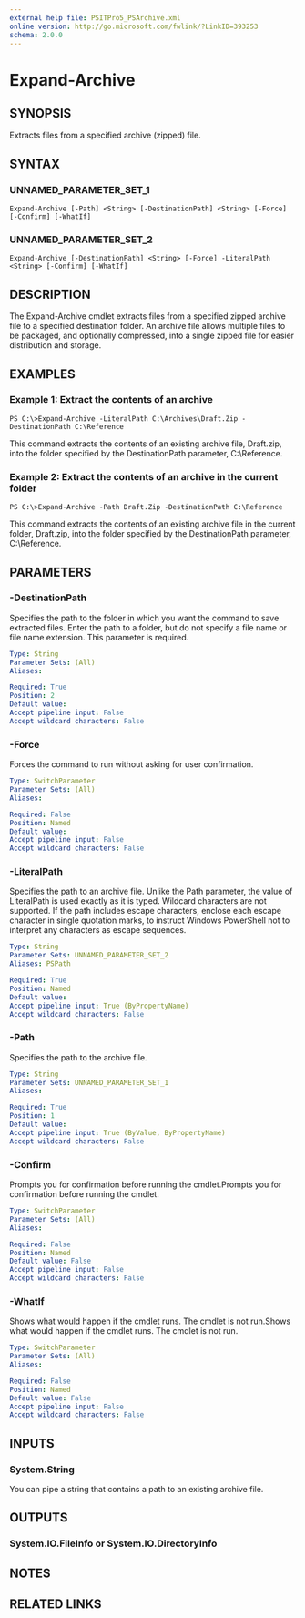 ```yaml
---
external help file: PSITPro5_PSArchive.xml
online version: http://go.microsoft.com/fwlink/?LinkID=393253
schema: 2.0.0
---
```


# Expand-Archive
## SYNOPSIS
Extracts files from a specified archive (zipped) file.

## SYNTAX

### UNNAMED_PARAMETER_SET_1
```
Expand-Archive [-Path] <String> [-DestinationPath] <String> [-Force] [-Confirm] [-WhatIf]
```

### UNNAMED_PARAMETER_SET_2
```
Expand-Archive [-DestinationPath] <String> [-Force] -LiteralPath <String> [-Confirm] [-WhatIf]
```

## DESCRIPTION
The Expand-Archive cmdlet extracts files from a specified zipped archive file to a specified destination folder.
An archive file allows multiple files to be packaged, and optionally compressed, into a single zipped file for easier distribution and storage.

## EXAMPLES

### Example 1: Extract the contents of an archive
```
PS C:\>Expand-Archive -LiteralPath C:\Archives\Draft.Zip -DestinationPath C:\Reference
```

This command extracts the contents of an existing archive file, Draft.zip, into the folder specified by the DestinationPath parameter, C:\Reference.

### Example 2: Extract the contents of an archive in the current folder
```
PS C:\>Expand-Archive -Path Draft.Zip -DestinationPath C:\Reference
```

This command extracts the contents of an existing archive file in the current folder, Draft.zip, into the folder specified by the DestinationPath parameter, C:\Reference.

## PARAMETERS

### -DestinationPath
Specifies the path to the folder in which you want the command to save extracted files.
Enter the path to a folder, but do not specify a file name or file name extension.
This parameter is required.

```yaml
Type: String
Parameter Sets: (All)
Aliases: 

Required: True
Position: 2
Default value: 
Accept pipeline input: False
Accept wildcard characters: False
```

### -Force
Forces the command to run without asking for user confirmation.

```yaml
Type: SwitchParameter
Parameter Sets: (All)
Aliases: 

Required: False
Position: Named
Default value: 
Accept pipeline input: False
Accept wildcard characters: False
```

### -LiteralPath
Specifies the path to an archive file.
Unlike the Path parameter, the value of LiteralPath is used exactly as it is typed.
Wildcard characters are not supported.
If the path includes escape characters, enclose each escape character in single quotation marks, to instruct Windows PowerShell not to interpret any characters as escape sequences.

```yaml
Type: String
Parameter Sets: UNNAMED_PARAMETER_SET_2
Aliases: PSPath

Required: True
Position: Named
Default value: 
Accept pipeline input: True (ByPropertyName)
Accept wildcard characters: False
```

### -Path
Specifies the path to the archive file.

```yaml
Type: String
Parameter Sets: UNNAMED_PARAMETER_SET_1
Aliases: 

Required: True
Position: 1
Default value: 
Accept pipeline input: True (ByValue, ByPropertyName)
Accept wildcard characters: False
```

### -Confirm
Prompts you for confirmation before running the cmdlet.Prompts you for confirmation before running the cmdlet.

```yaml
Type: SwitchParameter
Parameter Sets: (All)
Aliases: 

Required: False
Position: Named
Default value: False
Accept pipeline input: False
Accept wildcard characters: False
```

### -WhatIf
Shows what would happen if the cmdlet runs.
The cmdlet is not run.Shows what would happen if the cmdlet runs.
The cmdlet is not run.

```yaml
Type: SwitchParameter
Parameter Sets: (All)
Aliases: 

Required: False
Position: Named
Default value: False
Accept pipeline input: False
Accept wildcard characters: False
```

## INPUTS

### System.String
You can pipe a string that contains a path to an existing archive file.

## OUTPUTS

### System.IO.FileInfo or System.IO.DirectoryInfo

## NOTES

## RELATED LINKS

